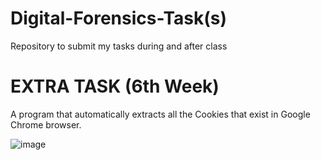 # Digital-Forensics-Task(s)
Repository to submit my tasks during and after class

# EXTRA TASK (6th Week)
A program that automatically extracts all the Cookies that exist in Google Chrome browser.

![image](https://user-images.githubusercontent.com/69986916/226180943-87c7cc6e-0337-4d88-8fe0-07aefe39aad1.png)
